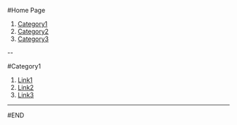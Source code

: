 #Home Page
1. [Category1](./#/0/1)
1. [Category2](./#/0/2)
1. [Category3](./#/0/3)

--

#Category1

1. [Link1](./2016/gdb)
1. [Link2](./2016/pwn)
1. [Link3](./2016/bof)

---

#END
